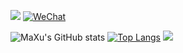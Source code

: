 [![](https://leetcode-badge.haozibi.dev/v1cn/solved/maxusun.svg?style=flat-square&labelColor=black&color=%23ffa116&label=Solved&query=solvedOverTotal&logo=leetcode&logoColor=yellow)](https://www.leetcode-cn.com/u/maxusun)
[![WeChat](https://img.shields.io/badge/WeChat-mx_ninthSun-brightgreen.svg?style=flat-square&logo=Juejin)](wechat_qr_code.jpg?raw=true)

![MaXu's GitHub stats](https://github-readme-stats.vercel.app/api?username=maxusun&show_icons=true)
[![Top Langs](https://github-readme-stats.vercel.app/api/top-langs/?username=maxusun&layout=compact)](https://github.com/anuraghazra/github-readme-stats)
![](https://stats.justsong.cn/api/leetcode/?username=maxusun&cn=true)
